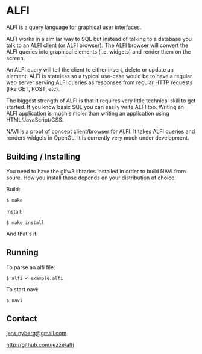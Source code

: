 # ALFI

ALFI is a query language for graphical user interfaces.

ALFI works in a similar way to SQL but instead of talking to a database you talk
to an ALFI client (or ALFI browser). The ALFI browser will convert the ALFI
queries into graphical elements (i.e. widgets) and render them on the screen.

An ALFI query will tell the client to either insert, delete or update an
element. ALFI is stateless so a typical use-case would be to have a regular web
server serving ALFI queries as responses from regular HTTP requests (like GET,
POST, etc).

The biggest strength of ALFI is that it requires very little technical skill to
get started. If you know basic SQL you can easily write ALFI too. Writing an
ALFI application is much simpler than writing an application using
HTML/JavaScript/CSS.

NAVI is a proof of concept client/browser for ALFI. It takes ALFI queries and
renders widgets in OpenGL. It is currently very much under development.

## Building / Installing

You need to have the glfw3 libraries installed in order to build NAVI from
soure. How you install those depends on your distribution of choice.

Build:

    $ make

Install:

    $ make install

And that's it.

## Running

To parse an alfi file:

    $ alfi < example.alfi

To start navi:

    $ navi

## Contact

jens.nyberg@gmail.com

http://github.com/jezze/alfi

